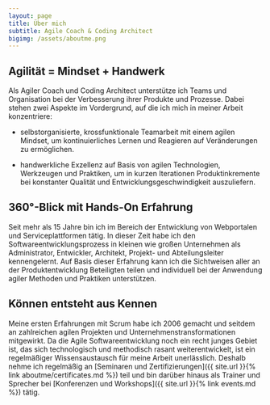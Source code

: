 ```yaml
---
layout: page
title: Über mich
subtitle: Agile Coach & Coding Architect
bigimg: /assets/aboutme.png
---
```


## Agilität = Mindset + Handwerk
Als Agiler Coach und Coding Architect unterstütze ich Teams und Organisation bei der Verbesserung ihrer Produkte und Prozesse. Dabei stehen zwei Aspekte im Vordergrund, auf die ich mich in meiner Arbeit konzentriere:

- selbstorganisierte, krossfunktionale Teamarbeit mit einem agilen Mindset, um kontinuierliches Lernen und Reagieren auf Veränderungen zu ermöglichen.

- handwerkliche Exzellenz auf Basis von agilen Technologien, Werkzeugen und Praktiken, um in kurzen Iterationen Produktinkremente bei konstanter Qualität und Entwicklungsgeschwindigkeit auszuliefern.

## 360°-Blick mit Hands-On Erfahrung
Seit mehr als 15 Jahre bin ich im Bereich der Entwicklung von Webportalen und Serviceplattformen tätig. In dieser Zeit habe ich den Softwareentwicklungsprozess in kleinen wie großen Unternehmen als Administrator, Entwickler, Architekt, Projekt- und Abteilungsleiter kennengelernt. Auf Basis dieser Erfahrung kann ich die Sichtweisen aller an der Produktentwicklung Beteiligten teilen und individuell bei der Anwendung agiler Methoden und Praktiken unterstützen.

## Können entsteht aus Kennen
Meine ersten Erfahrungen mit Scrum habe ich 2006 gemacht und seitdem an zahlreichen agilen Projekten und Unternehmenstransformationen mitgewirkt.
Da die Agile Softwareentwicklung noch ein recht junges Gebiet ist, das sich technologisch und methodisch rasant weiterentwickelt, ist ein regelmäßiger Wissensaustausch für meine Arbeit unerlässlich. Deshalb nehme ich regelmäßig an [Seminaren und Zertifizierungen]({{ site.url }}{% link aboutme/certificates.md %}) teil und bin darüber hinaus als Trainer und Sprecher bei [Konferenzen und Workshops]({{ site.url }}{% link events.md %}) tätig.
